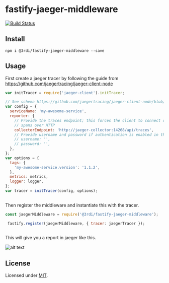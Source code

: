# fastify-jaeger-middleware
[![Build Status](https://3rdi.visualstudio.com/Prophesee/_apis/build/status/Helpers/fastify-jaeger-middleware)](https://3rdi.visualstudio.com/Prophesee/_build/latest?definitionId=16)
## Install
```
npm i @3rdi/fastify-jaeger-middleware --save
```

## Usage
First create a jaeger tracer by following the guide from https://github.com/jaegertracing/jaeger-client-node
```js
var initTracer = require('jaeger-client').initTracer;

// See schema https://github.com/jaegertracing/jaeger-client-node/blob/master/src/configuration.js#L37
var config = {
  serviceName: 'my-awesome-service',
  reporter: {
    // Provide the traces endpoint; this forces the client to connect directly to the Collector and send
    // spans over HTTP
    collectorEndpoint: 'http://jaeger-collector:14268/api/traces',
    // Provide username and password if authentication is enabled in the Collector
    // username: '',
    // password: '',
  },
};
var options = {
  tags: {
    'my-awesome-service.version': '1.1.2',
  },
  metrics: metrics,
  logger: logger,
};
var tracer = initTracer(config, options);
 
```
Then register the middleware and instantiate this with the tracer.

```js
const jaegerMiddleware = require('@3rdi/fastify-jaeger-middleware');

 fastify.register(jaegerMiddleware, { tracer: jaegerTracer });
 
```
This will give you a report in jaeger like this.

![alt text](https://github.com/3rdi-ai/fastify-jaeger-middleware/blob/master/img/jaeger%20example.png)

## License

Licensed under [MIT](./LICENSE).
